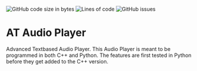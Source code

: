 ![GitHub code size in bytes](https://img.shields.io/github/languages/code-size/IsakTheHacker/AT-Audio-Player)
![Lines of code](https://img.shields.io/tokei/lines/github/IsakTheHacker/AT-Audio-Player)
![GitHub issues](https://img.shields.io/github/issues/IsakTheHacker/AT-Audio-Player)

# AT Audio Player
Advanced Textbased Audio Player. This Audio Player is meant to be programmed in both C++ and Python. The features are first tested in Python before they get added to the C++ version.
